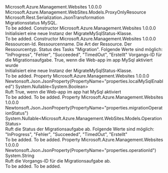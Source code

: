 <Type Name="MigrateMySqlStatus" FullName="Microsoft.Azure.Management.WebSites.Models.MigrateMySqlStatus">
  <TypeSignature Language="C#" Value="public class MigrateMySqlStatus : Microsoft.Azure.Management.WebSites.Models.ProxyOnlyResource" />
  <TypeSignature Language="ILAsm" Value=".class public auto ansi beforefieldinit MigrateMySqlStatus extends Microsoft.Azure.Management.WebSites.Models.ProxyOnlyResource" />
  <TypeSignature Language="DocId" Value="T:Microsoft.Azure.Management.WebSites.Models.MigrateMySqlStatus" />
  <TypeSignature Language="VB.NET" Value="Public Class MigrateMySqlStatus&#xA;Inherits ProxyOnlyResource" />
  <TypeSignature Language="F#" Value="type MigrateMySqlStatus = class&#xA;    inherit ProxyOnlyResource" />
  <AssemblyInfo>
    <AssemblyName>Microsoft.Azure.Management.Websites</AssemblyName>
    <AssemblyVersion>1.0.0.0</AssemblyVersion>
  </AssemblyInfo>
  <Base>
    <BaseTypeName>Microsoft.Azure.Management.WebSites.Models.ProxyOnlyResource</BaseTypeName>
  </Base>
  <Interfaces />
  <Attributes>
    <Attribute>
      <AttributeName>Microsoft.Rest.Serialization.JsonTransformation</AttributeName>
    </Attribute>
  </Attributes>
  <Docs>
    <summary>
            Migrationsstatus MySQL.
            </summary>
    <remarks>To be added.</remarks>
  </Docs>
  <Members>
    <Member MemberName=".ctor">
      <MemberSignature Language="C#" Value="public MigrateMySqlStatus ();" />
      <MemberSignature Language="ILAsm" Value=".method public hidebysig specialname rtspecialname instance void .ctor() cil managed" />
      <MemberSignature Language="DocId" Value="M:Microsoft.Azure.Management.WebSites.Models.MigrateMySqlStatus.#ctor" />
      <MemberSignature Language="VB.NET" Value="Public Sub New ()" />
      <MemberType>Constructor</MemberType>
      <AssemblyInfo>
        <AssemblyName>Microsoft.Azure.Management.Websites</AssemblyName>
        <AssemblyVersion>1.0.0.0</AssemblyVersion>
      </AssemblyInfo>
      <Parameters />
      <Docs>
        <summary>
            Initialisiert eine neue Instanz der MigrateMySqlStatus-Klasse.
            </summary>
        <remarks>To be added.</remarks>
      </Docs>
    </Member>
    <Member MemberName=".ctor">
      <MemberSignature Language="C#" Value="public MigrateMySqlStatus (string id = null, string name = null, string kind = null, string type = null, Nullable&lt;Microsoft.Azure.Management.WebSites.Models.OperationStatus&gt; migrationOperationStatus = null, string operationId = null, Nullable&lt;bool&gt; localMySqlEnabled = null);" />
      <MemberSignature Language="ILAsm" Value=".method public hidebysig specialname rtspecialname instance void .ctor(string id, string name, string kind, string type, valuetype System.Nullable`1&lt;valuetype Microsoft.Azure.Management.WebSites.Models.OperationStatus&gt; migrationOperationStatus, string operationId, valuetype System.Nullable`1&lt;bool&gt; localMySqlEnabled) cil managed" />
      <MemberSignature Language="DocId" Value="M:Microsoft.Azure.Management.WebSites.Models.MigrateMySqlStatus.#ctor(System.String,System.String,System.String,System.String,System.Nullable{Microsoft.Azure.Management.WebSites.Models.OperationStatus},System.String,System.Nullable{System.Boolean})" />
      <MemberSignature Language="VB.NET" Value="Public Sub New (Optional id As String = null, Optional name As String = null, Optional kind As String = null, Optional type As String = null, Optional migrationOperationStatus As Nullable(Of OperationStatus) = null, Optional operationId As String = null, Optional localMySqlEnabled As Nullable(Of Boolean) = null)" />
      <MemberSignature Language="F#" Value="new Microsoft.Azure.Management.WebSites.Models.MigrateMySqlStatus : string * string * string * string * Nullable&lt;Microsoft.Azure.Management.WebSites.Models.OperationStatus&gt; * string * Nullable&lt;bool&gt; -&gt; Microsoft.Azure.Management.WebSites.Models.MigrateMySqlStatus" Usage="new Microsoft.Azure.Management.WebSites.Models.MigrateMySqlStatus (id, name, kind, type, migrationOperationStatus, operationId, localMySqlEnabled)" />
      <MemberType>Constructor</MemberType>
      <AssemblyInfo>
        <AssemblyName>Microsoft.Azure.Management.Websites</AssemblyName>
        <AssemblyVersion>1.0.0.0</AssemblyVersion>
      </AssemblyInfo>
      <Parameters>
        <Parameter Name="id" Type="System.String" />
        <Parameter Name="name" Type="System.String" />
        <Parameter Name="kind" Type="System.String" />
        <Parameter Name="type" Type="System.String" />
        <Parameter Name="migrationOperationStatus" Type="System.Nullable&lt;Microsoft.Azure.Management.WebSites.Models.OperationStatus&gt;" />
        <Parameter Name="operationId" Type="System.String" />
        <Parameter Name="localMySqlEnabled" Type="System.Nullable&lt;System.Boolean&gt;" />
      </Parameters>
      <Docs>
        <param name="id">Ressourcen-Id.</param>
        <param name="name">Ressourcenname.</param>
        <param name="kind">Die Art der Ressource.</param>
        <param name="type">Der Ressourcentyp.</param>
        <param name="migrationOperationStatus">Status des Tasks "Migration". Folgende Werte sind möglich: "InProgress", "Fehler", "Succeeded", "TimedOut", "Erstellt"</param>
        <param name="operationId">Vorgangs-ID für die Migrationsaufgabe.</param>
        <param name="localMySqlEnabled">True, wenn die Web-app im app MySql aktiviert wurde</param>
        <summary>
            Initialisiert eine neue Instanz der MigrateMySqlStatus-Klasse.
            </summary>
        <remarks>To be added.</remarks>
      </Docs>
    </Member>
    <Member MemberName="LocalMySqlEnabled">
      <MemberSignature Language="C#" Value="public Nullable&lt;bool&gt; LocalMySqlEnabled { get; }" />
      <MemberSignature Language="ILAsm" Value=".property instance valuetype System.Nullable`1&lt;bool&gt; LocalMySqlEnabled" />
      <MemberSignature Language="DocId" Value="P:Microsoft.Azure.Management.WebSites.Models.MigrateMySqlStatus.LocalMySqlEnabled" />
      <MemberSignature Language="VB.NET" Value="Public ReadOnly Property LocalMySqlEnabled As Nullable(Of Boolean)" />
      <MemberSignature Language="F#" Value="member this.LocalMySqlEnabled : Nullable&lt;bool&gt;" Usage="Microsoft.Azure.Management.WebSites.Models.MigrateMySqlStatus.LocalMySqlEnabled" />
      <MemberType>Property</MemberType>
      <AssemblyInfo>
        <AssemblyName>Microsoft.Azure.Management.Websites</AssemblyName>
        <AssemblyVersion>1.0.0.0</AssemblyVersion>
      </AssemblyInfo>
      <Attributes>
        <Attribute>
          <AttributeName>Newtonsoft.Json.JsonProperty(PropertyName="properties.localMySqlEnabled")</AttributeName>
        </Attribute>
      </Attributes>
      <ReturnValue>
        <ReturnType>System.Nullable&lt;System.Boolean&gt;</ReturnType>
      </ReturnValue>
      <Docs>
        <summary>
            Ruft True, wenn die Web-app im app hat MySql aktiviert
            </summary>
        <value>To be added.</value>
        <remarks>To be added.</remarks>
      </Docs>
    </Member>
    <Member MemberName="MigrationOperationStatus">
      <MemberSignature Language="C#" Value="public Nullable&lt;Microsoft.Azure.Management.WebSites.Models.OperationStatus&gt; MigrationOperationStatus { get; }" />
      <MemberSignature Language="ILAsm" Value=".property instance valuetype System.Nullable`1&lt;valuetype Microsoft.Azure.Management.WebSites.Models.OperationStatus&gt; MigrationOperationStatus" />
      <MemberSignature Language="DocId" Value="P:Microsoft.Azure.Management.WebSites.Models.MigrateMySqlStatus.MigrationOperationStatus" />
      <MemberSignature Language="VB.NET" Value="Public ReadOnly Property MigrationOperationStatus As Nullable(Of OperationStatus)" />
      <MemberSignature Language="F#" Value="member this.MigrationOperationStatus : Nullable&lt;Microsoft.Azure.Management.WebSites.Models.OperationStatus&gt;" Usage="Microsoft.Azure.Management.WebSites.Models.MigrateMySqlStatus.MigrationOperationStatus" />
      <MemberType>Property</MemberType>
      <AssemblyInfo>
        <AssemblyName>Microsoft.Azure.Management.Websites</AssemblyName>
        <AssemblyVersion>1.0.0.0</AssemblyVersion>
      </AssemblyInfo>
      <Attributes>
        <Attribute>
          <AttributeName>Newtonsoft.Json.JsonProperty(PropertyName="properties.migrationOperationStatus")</AttributeName>
        </Attribute>
      </Attributes>
      <ReturnValue>
        <ReturnType>System.Nullable&lt;Microsoft.Azure.Management.WebSites.Models.OperationStatus&gt;</ReturnType>
      </ReturnValue>
      <Docs>
        <summary>
            Ruft die Status der Migrationsaufgabe ab. Folgende Werte sind möglich: "InProgress", "Fehler", "Succeeded", "TimedOut", "Erstellt"
            </summary>
        <value>To be added.</value>
        <remarks>To be added.</remarks>
      </Docs>
    </Member>
    <Member MemberName="OperationId">
      <MemberSignature Language="C#" Value="public string OperationId { get; }" />
      <MemberSignature Language="ILAsm" Value=".property instance string OperationId" />
      <MemberSignature Language="DocId" Value="P:Microsoft.Azure.Management.WebSites.Models.MigrateMySqlStatus.OperationId" />
      <MemberSignature Language="VB.NET" Value="Public ReadOnly Property OperationId As String" />
      <MemberSignature Language="F#" Value="member this.OperationId : string" Usage="Microsoft.Azure.Management.WebSites.Models.MigrateMySqlStatus.OperationId" />
      <MemberType>Property</MemberType>
      <AssemblyInfo>
        <AssemblyName>Microsoft.Azure.Management.Websites</AssemblyName>
        <AssemblyVersion>1.0.0.0</AssemblyVersion>
      </AssemblyInfo>
      <Attributes>
        <Attribute>
          <AttributeName>Newtonsoft.Json.JsonProperty(PropertyName="properties.operationId")</AttributeName>
        </Attribute>
      </Attributes>
      <ReturnValue>
        <ReturnType>System.String</ReturnType>
      </ReturnValue>
      <Docs>
        <summary>
            Ruft die Vorgangs-ID für die Migrationsaufgabe ab.
            </summary>
        <value>To be added.</value>
        <remarks>To be added.</remarks>
      </Docs>
    </Member>
  </Members>
</Type>